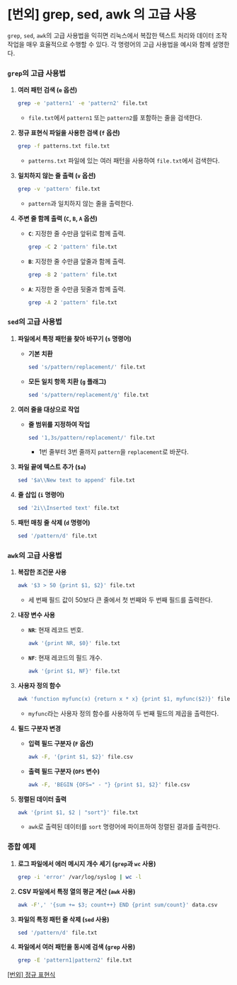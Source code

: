 # [번외] grep, sed, awk 의 고급 사용

`grep`, `sed`, `awk`의 고급 사용법을 익히면 리눅스에서 복잡한 텍스트 처리와 데이터 조작 작업을 매우 효율적으로 수행할 수 있다. 각 명령어의 고급 사용법을 예시와 함께 설명한다.

### `grep`의 고급 사용법

1. **여러 패턴 검색 (`e` 옵션)**
    
    ```bash
    grep -e 'pattern1' -e 'pattern2' file.txt
    ```
    
    - `file.txt`에서 `pattern1` 또는 `pattern2`를 포함하는 줄을 검색한다.
2. **정규 표현식 파일을 사용한 검색 (`f` 옵션)**
    
    ```bash
    grep -f patterns.txt file.txt
    ```
    
    - `patterns.txt` 파일에 있는 여러 패턴을 사용하여 `file.txt`에서 검색한다.
3. **일치하지 않는 줄 출력 (`v` 옵션)**
    
    ```bash
    grep -v 'pattern' file.txt
    ```
    
    - `pattern`과 일치하지 않는 줄을 출력한다.
4. **주변 줄 함께 출력 (`C`, `B`, `A` 옵션)**
    - **`C`**: 지정한 줄 수만큼 앞뒤로 함께 출력.
        
        ```bash
        grep -C 2 'pattern' file.txt
        ```
        
    - **`B`**: 지정한 줄 수만큼 앞줄과 함께 출력.
        
        ```bash
        grep -B 2 'pattern' file.txt
        ```
        
    - **`A`**: 지정한 줄 수만큼 뒷줄과 함께 출력.
        
        ```bash
        grep -A 2 'pattern' file.txt
        ```
        

### `sed`의 고급 사용법

1. **파일에서 특정 패턴을 찾아 바꾸기 (`s` 명령어)**
    - **기본 치환**
        
        ```bash
        sed 's/pattern/replacement/' file.txt
        ```
        
    - **모든 일치 항목 치환 (`g` 플래그)**
        
        ```bash
        sed 's/pattern/replacement/g' file.txt
        ```
        
2. **여러 줄을 대상으로 작업**
    - **줄 범위를 지정하여 작업**
        
        ```bash
        sed '1,3s/pattern/replacement/' file.txt
        ```
        
        - 1번 줄부터 3번 줄까지 `pattern`을 `replacement`로 바꾼다.
3. **파일 끝에 텍스트 추가 (`$a`)**
    
    ```bash
    sed '$a\\New text to append' file.txt
    ```
    
4. **줄 삽입 (`i` 명령어)**
    
    ```bash
    sed '2i\\Inserted text' file.txt
    ```
    
5. **패턴 매칭 줄 삭제 (`d` 명령어)**
    
    ```bash
    sed '/pattern/d' file.txt
    ```
    

### `awk`의 고급 사용법

1. **복잡한 조건문 사용**
    
    ```bash
    awk '$3 > 50 {print $1, $2}' file.txt
    ```
    
    - 세 번째 필드 값이 50보다 큰 줄에서 첫 번째와 두 번째 필드를 출력한다.
2. **내장 변수 사용**
    - **`NR`**: 현재 레코드 번호.
        
        ```bash
        awk '{print NR, $0}' file.txt
        ```
        
    - **`NF`**: 현재 레코드의 필드 개수.
        
        ```bash
        awk '{print $1, NF}' file.txt
        ```
        
3. **사용자 정의 함수**
    
    ```bash
    awk 'function myfunc(x) {return x * x} {print $1, myfunc($2)}' file.txt
    ```
    
    - `myfunc`라는 사용자 정의 함수를 사용하여 두 번째 필드의 제곱을 출력한다.
4. **필드 구분자 변경**
    - **입력 필드 구분자 (`F` 옵션)**
        
        ```bash
        awk -F, '{print $1, $2}' file.csv
        ```
        
    - **출력 필드 구분자 (`OFS` 변수)**
        
        ```bash
        awk -F, 'BEGIN {OFS=" - "} {print $1, $2}' file.csv
        ```
        
5. **정렬된 데이터 출력**
    
    ```bash
    awk '{print $1, $2 | "sort"}' file.txt
    ```
    
    - `awk`로 출력된 데이터를 `sort` 명령어에 파이프하여 정렬된 결과를 출력한다.

### 종합 예제

1. **로그 파일에서 에러 메시지 개수 세기 (`grep`과 `wc` 사용)**
    
    ```bash
    grep -i 'error' /var/log/syslog | wc -l
    ```
    
2. **CSV 파일에서 특정 열의 평균 계산 (`awk` 사용)**
    
    ```bash
    awk -F',' '{sum += $3; count++} END {print sum/count}' data.csv
    ```
    
3. **파일의 특정 패턴 줄 삭제 (`sed` 사용)**
    
    ```bash
    sed '/pattern/d' file.txt
    ```
    
4. **파일에서 여러 패턴을 동시에 검색 (`grep` 사용)**
    
    ```bash
    grep -E 'pattern1|pattern2' file.txt
    ```
    
[[번외] 정규 표현식](regex.md)